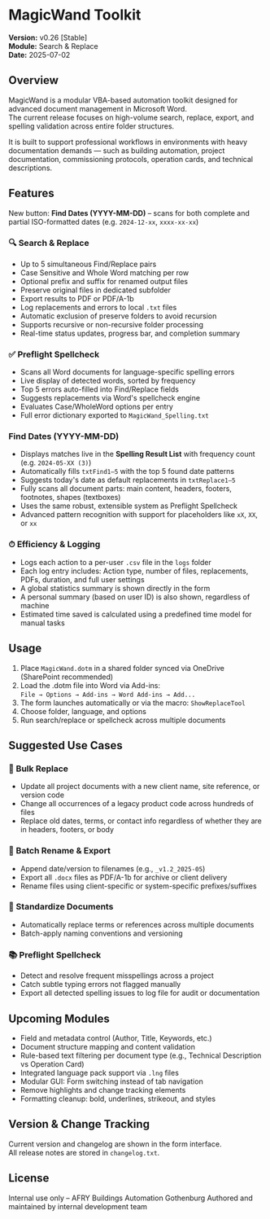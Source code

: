 # MagicWand Toolkit  
**Version:** v0.26 [Stable]  
**Module:** Search & Replace  
**Date:** 2025-07-02  

## Overview  
MagicWand is a modular VBA-based automation toolkit designed for advanced document management in Microsoft Word.  
The current release focuses on high-volume search, replace, export, and spelling validation across entire folder structures.  

It is built to support professional workflows in environments with heavy documentation demands — such as building automation, project documentation, commissioning protocols, operation cards, and technical descriptions.  

## Features  

New button: **Find Dates (YYYY-MM-DD)** – scans for both complete and partial ISO-formatted dates (e.g. `2024-12-xx`, `xxxx-xx-xx`)

### 🔍 Search & Replace  
- Up to 5 simultaneous Find/Replace pairs  
- Case Sensitive and Whole Word matching per row  
- Optional prefix and suffix for renamed output files  
- Preserve original files in dedicated subfolder  
- Export results to PDF or PDF/A-1b  
- Log replacements and errors to local `.txt` files  
- Automatic exclusion of preserve folders to avoid recursion  
- Supports recursive or non-recursive folder processing  
- Real-time status updates, progress bar, and completion summary  

### ✅ Preflight Spellcheck  
- Scans all Word documents for language-specific spelling errors  
- Live display of detected words, sorted by frequency  
- Top 5 errors auto-filled into Find/Replace fields  
- Suggests replacements via Word's spellcheck engine  
- Evaluates Case/WholeWord options per entry  
- Full error dictionary exported to `MagicWand_Spelling.txt`  

### Find Dates (YYYY-MM-DD) 
- Displays matches live in the **Spelling Result List** with frequency count (e.g. `2024-05-XX (3)`)
- Automatically fills `txtFind1–5` with the top 5 found date patterns
- Suggests today's date as default replacements in `txtReplace1–5`
- Fully scans all document parts: main content, headers, footers, footnotes, shapes (textboxes)
- Uses the same robust, extensible system as Preflight Spellcheck
- Advanced pattern recognition with support for placeholders like `xX`, `XX`, or `xx`

### ⏱ Efficiency & Logging

- Logs each action to a per-user `.csv` file in the `logs` folder
- Each log entry includes: Action type, number of files, replacements, PDFs, duration, and full user settings
- A global statistics summary is shown directly in the form
- A personal summary (based on user ID) is also shown, regardless of machine
- Estimated time saved is calculated using a predefined time model for manual tasks


## Usage  
1. Place `MagicWand.dotm` in a shared folder synced via OneDrive (SharePoint recommended)  
2. Load the .dotm file into Word via Add-ins:  
   `File → Options → Add-ins → Word Add-ins → Add...`  
3. The form launches automatically or via the macro: `ShowReplaceTool`  
4. Choose folder, language, and options  
5. Run search/replace or spellcheck across multiple documents  

## Suggested Use Cases  

### 🔁 Bulk Replace  
- Update all project documents with a new client name, site reference, or version code  
- Change all occurrences of a legacy product code across hundreds of files  
- Replace old dates, terms, or contact info regardless of whether they are in headers, footers, or body  

### 📁 Batch Rename & Export  
- Append date/version to filenames (e.g., `_v1.2_2025-05`)  
- Export all `.docx` files as PDF/A-1b for archive or client delivery  
- Rename files using client-specific or system-specific prefixes/suffixes  

### 📝 Standardize Documents  
- Automatically replace terms or references across multiple documents  
- Batch-apply naming conventions and versioning 

### 📚 Preflight Spellcheck  
- Detect and resolve frequent misspellings across a project  
- Catch subtle typing errors not flagged manually  
- Export all detected spelling issues to log file for audit or documentation  

## Upcoming Modules  
- Field and metadata control (Author, Title, Keywords, etc.)  
- Document structure mapping and content validation  
- Rule-based text filtering per document type (e.g., Technical Description vs Operation Card)  
- Integrated language pack support via `.lng` files  
- Modular GUI: Form switching instead of tab navigation  
- Remove highlights and change tracking elements  
- Formatting cleanup: bold, underlines, strikeout, and styles  

## Version & Change Tracking  
Current version and changelog are shown in the form interface.  
All release notes are stored in `changelog.txt`.  

## License  
Internal use only – AFRY Buildings Automation Gothenburg 
Authored and maintained by internal development team  
